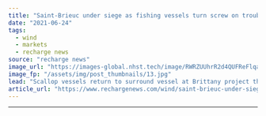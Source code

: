 ```yaml
---
title: "Saint-Brieuc under siege as fishing vessels turn screw on troubled French offshore wind pioneer"
date: "2021-06-24"
tags: 
  - wind
  - markets
  - recharge news
source: "recharge news"
image_url: "https://images-global.nhst.tech/image/RWRZUUhrR2d4QUFReFlqaG9RUmNRbnRuanBzeFpYNDZaUksvcFFqYXJXVT0=/nhst/binary/e72c59007bc96779da92da1f77bceb17"
image_fp: "/assets/img/post_thumbnails/13.jpg"
lead: "Scallop vessels return to surround vessel at Brittany project that has already seen issues with oil spill"
article_url: "https://www.rechargenews.com/wind/saint-brieuc-under-siege-as-fishing-vessels-turn-screw-on-troubled-french-offshore-wind-pioneer/2-1-1030525"
---
```


---
